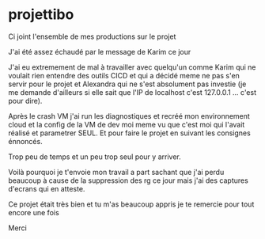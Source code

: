 # projettibo


Ci joint l'ensemble de mes productions sur le projet 

J'ai été assez échaudé par le message de Karim ce jour 

J'ai eu extremement de mal à travailler avec quelqu'un comme Karim qui ne voulait rien entendre des outils CICD et 
qui a décidé meme ne pas s'en servir pour le projet et Alexandra qui ne s'est absolument pas investie 
(je me demande d'ailleurs si elle sait que l'IP de localhost c'est 127.0.0.1 ... c'est pour dire).

Après le crash VM j'ai run les diagnostiques et recréé mon environnement cloud et la config de la VM de dev moi meme
vu que c'est moi qui l'avait réalisé et parametrer SEUL.
Et pour faire le projet en suivant les consignes énnoncés. 

Trop peu de temps et un peu trop seul pour y arriver.

Voilà pourquoi je t'envoie mon travail a part sachant que j'ai perdu beaucoup à cause de la suppression des rg ce jour 
mais j'ai des captures d'ecrans qui en atteste.

Ce projet était très bien et tu m'as beaucoup appris je te remercie pour tout encore une fois

Merci  


